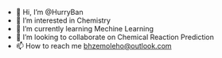 - 👋 Hi, I’m @HurryBan
- 👀 I’m interested in Chemistry
- 🌱 I’m currently learning Mechine Learning
- 💞️ I’m looking to collaborate on Chemical Reaction Prediction
- 📫 How to reach me bhzemoleho@outlook.com

<!---
HurryBan/HurryBan is a ✨ special ✨ repository because its `README.md` (this file) appears on your GitHub profile.
You can click the Preview link to take a look at your changes.
--->
